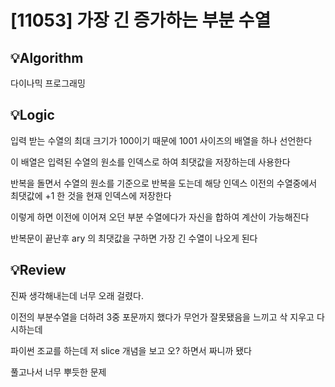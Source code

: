 # [11053] 가장 긴 증가하는 부분 수열
## 💡Algorithm
다이나믹 프로그래밍

## 💡Logic
입력 받는 수열의 최대 크기가 100이기 때문에 1001 사이즈의 배열을 하나 선언한다

이 배열은 입력된 수열의 원소를 인덱스로 하여 최댓값을 저장하는데 사용한다

반복을 돌면서 수열의 원소를 기준으로 반복을 도는데 해당 인덱스 이전의 수열중에서 최댓값에 +1 한 것을 현재 인덱스에 저장한다

이렇게 하면 이전에 이어져 오던 부분 수열에다가 자신을 합하여 계산이 가능해진다

반복문이 끝난후 ary 의 최댓값을 구하면 가장 긴 수열이 나오게 된다

## 💡Review
진짜 생각해내는데 너무 오래 걸렸다.

이전의 부분수열을 더하려 3중 포문까지 했다가 무언가 잘못됐음을 느끼고 삭 지우고 다시하는데

파이썬 조교를 하는데 저 slice 개념을 보고 오? 하면서 짜니까 됐다 

풀고나서 너무 뿌듯한 문제
